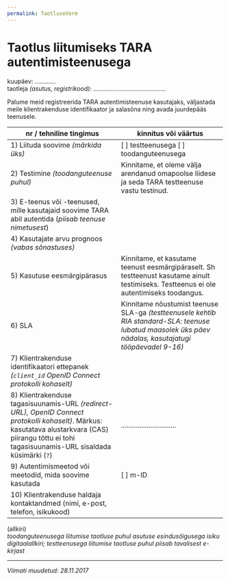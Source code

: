 ```yaml
---
permalink: TaotluseVorm
---
```


# Taotlus liitumiseks TARA autentimisteenusega

kuupäev: ............<br>
taotleja _(asutus, registrikood)_: ..........................................

Palume meid registreerida TARA autentimisteenuse kasutajaks, väljastada meile klientrakenduse identifikaator ja salasõna ning avada juurdepääs teenusele.

| nr / tehniline tingimus  |  kinnitus või väärtus  |
|--------------------------------------------------------|-------------------------|
| 1) Liituda soovime _(märkida üks)_ | [ ] testteenusega [ ] toodanguteenusega |
| 2) Testimine _(toodanguteenuse puhul)_  | Kinnitame, et oleme välja arendanud omapoolse liidese ja seda TARA testteenuse vastu testinud. |
| 3) E-teenus või -teenused, mille kasutajaid soovime TARA abil autentida (_piisab teenuse nimetusest_) | |
| 4) Kasutajate arvu prognoos _(vabas sõnastuses)_ | |
| 5) Kasutuse eesmärgipärasus | Kinnitame, et kasutame teenust eesmärgipäraselt. Sh testteenust kasutame ainult testimiseks. Testteenus ei ole autentimiseks toodangus. |
| 6) SLA | Kinnitame nõustumist teenuse SLA-ga _(testteenusele kehtib RIA standard-SLA: teenuse lubatud maasolek üks päev nädalas, kasutajatugi tööpäevadel 9-16)_ |
| 7) Klientrakenduse identifikaatori ettepanek _(`client_id` OpenID Connect protokolli kohaselt)_ |  |
| 8) Klientrakenduse tagasisuunamis-URL _(redirect-URL), OpenID Connect protokolli kohaselt)_. Märkus: kasutatava alustarkvara (CAS) piirangu tõttu ei tohi tagasisuunamis-URL sisaldada küsimärki (`?`) |  .............................. |
| 9) Autentimismeetod või meetodid, mida soovime kasutada | [ ] m-ID |
| 10) Klientrakenduse haldaja kontaktandmed (nimi, e-post, telefon, isikukood) |  |

(allkiri)<br>
_toodanguteenusega liitumise taotluse puhul asutuse esindusõigusega isiku digitaalallkiri; testteenusega liitumise taotluse puhul piisab tavalisest e-kirjast_

----

_Viimati muudetud: 28.11.2017_

